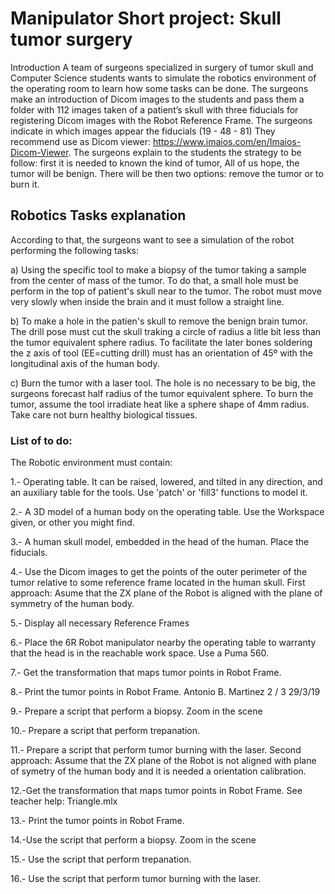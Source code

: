 # Manipulator Short project: Skull tumor surgery
 Introduction A team of surgeons specialized in surgery of tumor skull and Computer Science students wants to simulate the robotics environment of the operating room to learn how some tasks can be done. The surgeons make an introduction of Dicom images to the students and pass them a folder with 112 images taken of a patient’s skull with three fiducials for registering Dicom images with the Robot Reference Frame. The surgeons indicate in which images appear the fiducials (19 - 48 - 81) They recommend use as Dicom viewer: https://www.imaios.com/en/Imaios-Dicom-Viewer.
The surgeons explain to the students the strategy to be follow: first it is needed to known the kind of tumor, All of us hope, the tumor will be benign. There will be then two options: remove the tumor or to burn it.

## Robotics Tasks explanation

According to that, the surgeons want to see a simulation of the robot performing the following tasks:

a) Using the specific tool to make a biopsy of the tumor taking a sample from the center of mass of
the tumor. To do that, a small hole must be perform in the top of patient's skull near to the tumor.
The robot must move very slowly when inside the brain and it must follow a straight line.

b) To make a hole in the patien's skull to remove the benign brain tumor. The drill pose must cut
the skull traking a circle of radius a litle bit less than the tumor equivalent sphere radius. To
facilitate the later bones soldering the z axis of tool (EE=cutting drill) must has an orientation of
45º with the longitudinal axis of the human body.

c) Burn the tumor with a laser tool. The hole is no necessary to be big, the surgeons forecast half
radius of the tumor equivalent sphere. To burn the tumor, assume the tool irradiate heat like a
sphere shape of 4mm radius. Take care not burn healthy biological tissues.

### List of to do:

The Robotic environment must contain:

1.- Operating table. It can be raised, lowered, and tilted in any direction, and an auxiliary table for
the tools. Use 'patch' or 'fill3' functions to model it.

2.- A 3D model of a human body on the operating table. Use the Workspace given, or other you
might find.

3.- A human skull model, embedded in the head of the human. Place the fiducials.

4.- Use the Dicom images to get the points of the outer perimeter of the tumor relative to some
reference frame located in the human skull.
First approach: Asume that the ZX plane of the Robot is aligned with the plane of symmetry of the
human body.

5.- Display all necessary Reference Frames

6.- Place the 6R Robot manipulator nearby the operating table to warranty that the head is in the
reachable work space. Use a Puma 560.

7.- Get the transformation that maps tumor points in Robot Frame.

8.- Print the tumor points in Robot Frame.
Antonio B. Martinez 2 / 3 29/3/19

9.- Prepare a script that perform a biopsy. Zoom in the scene

10.- Prepare a script that perform trepanation.

11.- Prepare a script that perform tumor burning with the laser.
Second approach: Assume that the ZX plane of the Robot is not aligned with plane of symetry of
the human body and it is needed a orientation calibration.

12.-Get the transformation that maps tumor points in Robot Frame. See teacher help: Triangle.mlx

13.- Print the tumor points in Robot Frame.

14.-Use the script that perform a biopsy. Zoom in the scene

15.- Use the script that perform trepanation.

16.- Use the script that perform tumor burning with the laser.
